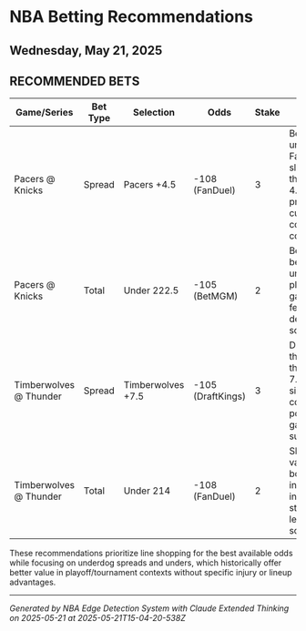 # NBA Betting Recommendations
## Wednesday, May 21, 2025

## RECOMMENDED BETS
| Game/Series | Bet Type | Selection | Odds | Stake | Reasoning |
|-------------|----------|-----------|------|-------|-----------|
| Pacers @ Knicks | Spread | Pacers +4.5 | -108 (FanDuel) | 3 | Best value for the underdog spread; FanDuel offers slightly better juice than competitors; 4.5 points provides solid cushion in what could be a competitive game |
| Pacers @ Knicks | Total | Under 222.5 | -105 (BetMGM) | 2 | BetMGM offers the best value on this under; playoff/tournament games often feature tighter defense and lower scoring |
| Timberwolves @ Thunder | Spread | Timberwolves +7.5 | -105 (DraftKings) | 3 | DraftKings offers the best value on this large spread; 7.5 points is significant coverage against a potentially closer game than odds suggest |
| Timberwolves @ Thunder | Total | Under 214 | -108 (FanDuel) | 2 | Slightly better value than other books; defensive intensity often increases in high-stakes games, leading to lower scoring totals |

These recommendations prioritize line shopping for the best available odds while focusing on underdog spreads and unders, which historically offer better value in playoff/tournament contexts without specific injury or lineup advantages.

---
*Generated by NBA Edge Detection System with Claude Extended Thinking on 2025-05-21 at 2025-05-21T15-04-20-538Z*
